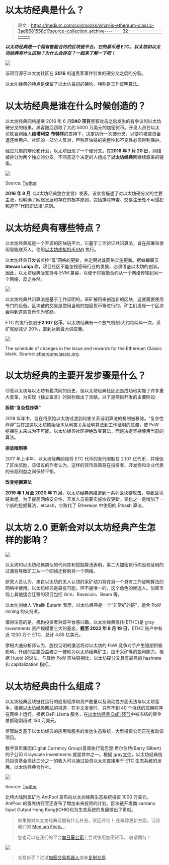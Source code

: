 # 以太坊经典是什么？

> 原文：<https://medium.com/coinmonks/what-is-ethereum-classic-3ad8681558c1?source=collection_archive---------32----------------------->

***以太坊经典是一个拥有智能合约的区块链平台。它的原币是 ETC。以太坊和以太坊经典有什么区别？为什么会存在？一起来了解一下吧！***

![](img/83797c1d7bca01a667c87ff88b2e975a.png)

该项目源于以太坊社区在 **2016** 的道黑客事件引发的硬分叉之后的分裂。

以太坊经典的特点是保留了以太坊最初的架构，特别是工作证明算法。

# **以太坊经典是谁在什么时候创造的？**

以太坊经典网络是继 2016 年 6 月**DAO 项目**黑客攻击之后发生的有争议的以太坊硬分叉的结果。黑客随后窃取了大约 5000 万美元的加密货币。开发人员在以太坊联合创始人**维塔利克·布特林**的支持下，决定执行一次硬分叉，以便将被盗资金返还给用户。社区的一部分人反对，声称区块链的完整性和不变性必须得到保护。

经过几周的辩论和计划，以太坊出现了一个硬分叉。在**2016 年 7 月 20 日**，网络被拆分为两个独立的分支。不同意这个决定的人组成了**以太坊经典**网继续原来的链条。

![](img/136ce6813eb9926ea8a6d529a9075485.png)

Source: [Twitter](https://twitter.com/eth_classic/status/763725845139775488?ref_src=twsrc%5Etfw%7Ctwcamp%5Etweetembed%7Ctwterm%5E763725845139775488%7Ctwgr%5E4cf55ad433890e9fde4cd99bba01933178cea619%7Ctwcon%5Es1_&ref_url=https%3A%2F%2Fforklog.com%2Fnews%2Fsoobshhestvo-ethereum-classic-opublikovalo-deklaratsiyu-nezavisimosti)

**2016 年 8 月**《以太坊经典独立宣言》发表，该宣言描述了对以太坊硬分叉的主要主张，也明确了网络发展和存在的根本原则，包括排除审查、交易注册处不可侵犯和遵守“代码即法律”原则。

# **以太坊经典有哪些特点？**

以太坊经典版是一个开源的区块链平台，它基于工作验证共识算法，旨在部署和使用智能联系人，使用[以太坊虚拟机(EVM)](/@SunflowerCorpAdmin/what-is-an-ethereum-virtual-machine-evm-450ffe44e815) 执行。

以太坊经典开发者监控“母”网络的更新，并定期对其网络实施更新。据螳螂雇员 **Stevan Lohja** 称，项目社区不能忽视密码行业的发展，必须借鉴以太坊的创新。因此，以太坊经典版支持与 EVM 兼容，以便于将智能合约从一个网络传输到另一个网络，反之亦然。

![](img/10c4927a5e2026aa488bf985b723c14d.png)

以太坊经典共识算法是基于工作证明的。采矿被用来创造新的区块，这就需要使用专门的设备。区块链的交易是使用当地的加密货币等进行的，矿工们发现一个区块会得到这些货币作为奖励。

ETC 的发行仅限于**2.107 亿币**。以太坊经典有一个放气机制:大约每两年一次，采矿奖励减少 20%，直到达到最大供应量。

![](img/17dab5d5e4c2504ccc1bba187d03a506.png)

The schedule of changes in the issue and rewards for the Ethereum Classic block. Source: [ethereumclassic.org](https://ethereumclassic.org/why-classic/sound-money).

# **以太坊经典的主要开发步骤是什么？**

尽管以太坊与以太坊有着共同的历史，但以太坊经典社区还是成功地实施了许多重大变革，为实现《独立宣言》的目标做出了贡献。以下是项目开发的主要阶段:

**拆除“复杂性炸弹”**

2018 年年中，旨在将原始以太坊过渡到利害关系证明算法的机制被移除。“复杂性炸弹”旨在加速以太坊原始版本从利害关系证明算法到工作证明的过渡，使 PoW 挖掘在未来成为不可能。以太坊经典社区拒绝改变算法，而是决定坚持使用当前的算法。

**排放限制等**

2017 年上半年，以太坊经典网络将 ETC 代币的发行限制在 2.107 亿代币，并降低了区块奖励。该倡议的作者认为，这样的货币政策将在投资者、开发商和企业代表的长期利益之间保持平衡。

**改变挖掘算法**

**2019 年 1 月至 2020 年 11 月**，以太坊经典网络遭到一系列区块链攻击，导致区块链重组。为了提高网络安全性，开发人员需要实施协议更新。变化之一是增加了一个新的挖掘算法，etcash，它取代了 Ethereum 中使用的 Ethash 算法。

# **以太坊 2.0 更新会对以太坊经典产生怎样的影响？**

![](img/043cafe14f372b8201612230e8629135.png)

以太坊和以太坊经典类似的代码库和挖掘算法表明，第二大加密货币向股权证明的过渡将导致矿工从一个网络迁移到另一个网络。

研究人员认为，来自以太坊的无人认领的采矿动力将在另一个具有工作证明算法的网络中使用。以太坊经典是最有可能，但不是唯一的，这个角色的候选人。加密市场上其他适合迁移的项目包括 Grin、Ravecoin、Beam 等。

以太坊创始人 Vitalik Buterin 表示，以太坊经典是一个“非常好的链”，适合 PoW mining 的支持者。

值得注意的是，机构投资者对该平台感兴趣。以太坊经典信托(ETHC)是 gray Investments 资产规模第三大的基金。**截至 2022 年 8 月 19 日**，ETHC 账户中有近 1200 万个 ETC，总计 4.85 亿美元。

摩根大通分析师认为，股权证明的激活将对以太坊的 PoW 竞争对手产生短期积极影响。升级的主要受益者之一被称为以太坊经典矿工，由于采矿等的盈利能力。根据 Huobi 的说法，与其他 PoW 区块链相比，以太坊硬分叉具有最高的 hashrate 和 capitalization 指标。

# **以太坊经典由什么组成？**

以太坊经典区块链在运行的应用程序和资产数量以及流动性方面无法与以太坊竞争。根据[以太坊经典网站](https://ethereumclassic.org/services/apps)的报道，在本文发表时，只有不到 40 个活跃的应用程序在网络上运行。根据 DeFi Llama 服务，在[以太坊经典 DeFi 环节](https://defillama.com/chain/EthereumClassic)中被冻结的资金总额刚刚超过 130 万美元。

尽管缺乏基于以太坊经典的应用和服务的发达生态系统，大型投资公司正在推动该项目。

数字货币集团(Digital Currency Group)首席执行官巴里·希尔伯特(Barry Silbert)的子公司 Grayscale Investments 就是其中之一。根据 gray[文件](https://grayscale.com/wp-content/uploads/2022/02/ETCG-Trust-Fact-Sheet-February-2022.pdf)，以太坊经典信托投资基金高达三分之一的收入可以通过投资以太坊直接用于 ETC 生态系统的发展。以太坊经典合作社。

![](img/3f05f69157be52572249a75f253bc09b.png)

Source: [Twitter](https://twitter.com/AntPoolofficial/status/1552090925785968642?ref_src=twsrc%5Etfw%7Ctwcamp%5Etweetembed%7Ctwterm%5E1552090925785968642%7Ctwgr%5Ec13f70ea86544236b9c46b20e67a78d5bbb37e1e%7Ctwcon%5Es1_&ref_url=https%3A%2F%2Fforklog.com%2Fnews%2Fantpool-investiruet-10-mln-v-ekosistemu-ethereum-classic)

比特大陆附属矿池 AntPool 宣布向以太坊经典生态系统投资 1000 万美元。AntPool 的首席执行官还宣布了增加未来投资的计划。区块链开发商 cardano Input Output Hong Kong(IOHK)也为生态系统的发展做出了贡献。

> 如果你对以太坊经典话题有什么补充，欢迎评论！
> 在跟踪更新方面，订阅我们的 [Medium Feed。](/@SunflowerCorpAdmin)
> 
> 您也可以在我们的平台[向日葵公司](https://sunflowercorp.com)上尝试使用加密货币。
> 敬请期待！

![](img/12f3e46f3bf15291a8ffc869e2ffc7c4.png)

> 交易新手？试试[加密交易机器人](/coinmonks/crypto-trading-bot-c2ffce8acb2a)或者[复制交易](/coinmonks/top-10-crypto-copy-trading-platforms-for-beginners-d0c37c7d698c)